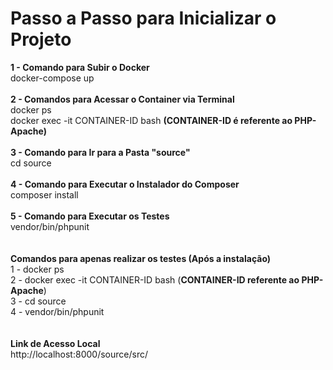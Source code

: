 # Passo a Passo para Inicializar o Projeto

**1 - Comando para Subir o Docker**<br>
docker-compose up<br><br>
**2 - Comandos para Acessar o Container via Terminal**<br>
docker ps<br>
docker exec -it CONTAINER-ID bash **(CONTAINER-ID é referente ao PHP-Apache)**<br><br>
**3 - Comando para Ir para a Pasta "source"**<br>
cd source<br><br>
**4 - Comando para Executar o Instalador do Composer**<br>
composer install<br><br>
**5 - Comando para Executar os Testes**<br>
vendor/bin/phpunit<br><br><br>
**Comandos para apenas realizar os testes (Após a instalação)**<br>
1 - docker ps<br>
2 - docker exec -it CONTAINER-ID bash (**CONTAINER-ID referente ao PHP-Apache**)<br>
3 - cd source<br>
4 - vendor/bin/phpunit<br><br><br>
**Link de Acesso Local**<br>
http://localhost:8000/source/src/
